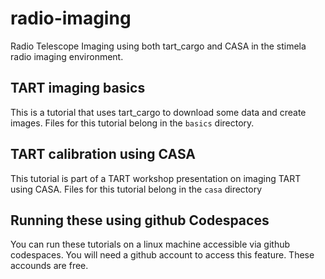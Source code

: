 # radio-imaging

Radio Telescope Imaging using both tart_cargo and CASA in the stimela radio imaging environment.

## TART imaging basics

This is a tutorial that uses tart_cargo to download some data and create images. Files for this tutorial belong in
the ```basics``` directory.

## TART calibration using CASA

This tutorial is part of a TART workshop presentation on imaging TART using CASA. Files for this tutorial belong in the ```casa``` directory

## Running these using github Codespaces

You can run these tutorials on a linux machine accessible via github codespaces. You will need a github account to access this feature. These accounds are free.
